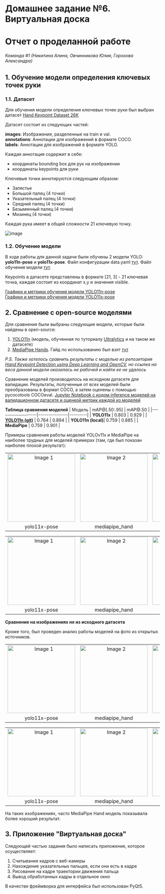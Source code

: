 # Домашнее задание №6. Виртуальная доска
# Отчет о проделанной работе
###### Команда #1 (Никитина Алина, Овчинникова Юлия, Горохова Александра)  
  
## 1. Обучение модели определения ключевых точек руки

### 1.1. Датасет

Для обучения модели определения ключевых точек руки был выбран датасет [Hand Keypoint Dataset 26K](https://www.kaggle.com/datasets/riondsilva21/hand-keypoint-dataset-26k)

Датасет состоит из следующих частей:

**images**: Изображения, разделенные на train и val.  
**annotations**: Аннотации для изображений в формате COCO.  
**labels**: Аннотации для изображений в формате YOLO.  

Каждая аннотация содержит в себе:
- координаты bounding box для рук на изображении
- координаты keypoints для руки

Ключевые точки аннотируются следующим образом:
- Запястье
- Большой палец (4 точки)
- Указательный палец (4 точки)
- Средний палец (4 точки)
- Безымянный палец (4 точки)
- Мизинец (4 точки)
  
Каждая рука имеет в общей сложности 21 ключевую точку.

![image](https://github.com/user-attachments/assets/bdea2d1f-b538-4a75-9e03-11f389b490e5)

### 1.2. Обучение модели

В ходе работы для данной задачи были обучены 2 модели YOLO: **yolo11n-pose** и **yolo11x-pose**. Файл конфигурации data.yaml [тут](). Файл обучения модели [тут]().
  
Keypoints в датасете представлены в формате [21, 3] - 21 ключевая точка, каждая состоит из координат x,y и значения visible.

[Графики и метрики обучения модели YOLO11n-pose](https://github.com/YuliaOv22/itmo_cv_adv_2025/blob/lab_6/logs_yolo11n.md)  
[Графики и метрики обучения модели YOLO11x-pose](https://github.com/YuliaOv22/itmo_cv_adv_2025/blob/lab_6/logs_yolo11x.md)  

## 2. Сравнение с open-source моделями
Для сравнения были выбраны следующие модели, которые были найдены в open-source:
1. [YOLO11n](https://github.com/chrismuntean/YOLO11n-pose-hands) (модель, обученная по туториалу [Ultralytics](https://docs.ultralytics.com/datasets/pose/hand-keypoints/#what-are-the-key-features-of-the-hand-keypoints-dataset) и на таком же датасете)
2. [MediaPipe Hands](https://mediapipe.readthedocs.io/en/latest/solutions/hands.html). Гайд по использованию был взят [тут](https://ai.google.dev/edge/mediapipe/solutions/vision/hand_landmarker)

*P.S. Также хотелось сравнить результаты с моделью из репозитория [Hand Keypoint Detection using Deep Learning and OpenCV](https://github.com/erezposner/MV_HandKeyPointDetector), но ссылка на веса данной модели оказалась не рабочей и найти ее не удалось*  

Сравнение моделей производилось на исходном датасете для валидации. Результаты, полученные от всех моделей были преобразованы в формат COCO, а затем оценены с помощью pycocotools COCOeval. [Jupyter Notebook с кодом inference моделей на валидационном датасете и оценкой метрик каждой из моделей]()

**Таблица сравнения моделей**
| Модель             | mAP@[.50:.95] | mAP@.50 |
|-------------------|---------------|---------|
| **YOLO11x**        | 0.803         | 0.929   |
| **[YOLO11n (git)](https://github.com/chrismuntean/YOLO11n-pose-hands)**  | 0.764         | 0.894   |
| **YOLO11n (local)**| 0.759         | 0.885   |
| **MediaPipe**      | 0.759         | 0.901   |

Примеры сравнения работы моделей YOLOv11x и MediaPipe на наиболее трудных для моделей примерах (там, где был показан наиболее плохой результат):

<table style="width: 100%; text-align: center;">
  <tr>
    <td>
      <img src="https://github.com/user-attachments/assets/ef58757d-2a32-4092-a148-8efec01a59d9" alt="Image 1" style="width: 220px; height: auto;">
    </td>
    <td>
      <img src="https://github.com/user-attachments/assets/83f15fe7-8ec8-4e6a-b79b-b56596a37a05" alt="Image 2" style="width: 220px; height: auto;">
    </td>
    <td>
      <img src="https://github.com/user-attachments/assets/1ced2d2d-452a-479a-b273-9f67933903b6" alt="Image 1" style="width: 220px; height: auto;">
    </td>
    <td>
      <img src="https://github.com/user-attachments/assets/050b90fa-6ad1-4e27-9c56-a1ebde85406f" alt="Image 2" style="width: 220px; height: auto;">
    </td>
  </tr>
  <tr>
    <td>yolo11x-pose</td>
    <td>mediapipe_hand</td>
    <td>yolo11x-pose</td>
    <td>mediapipe_hand</td>
  </tr>
</table>

<table style="width: 100%; text-align: center;">
  <tr>
    <td>
      <img src="https://github.com/user-attachments/assets/6bff1f88-5a7f-46aa-a5de-0ae5853fbda7" alt="Image 1" style="width: 220px; height: auto;">
    </td>
    <td>
      <img src="https://github.com/user-attachments/assets/1b7be141-57d4-4ff0-a981-5cc9269bff08" alt="Image 2" style="width: 220px; height: auto;">
    </td>
    <td>
      <img src="https://github.com/user-attachments/assets/c4ef9dcf-5302-4cc7-bf7a-6d81a935db81" alt="Image 1" style="width: 220px; height: auto;">
    </td>
    <td>
      <img src="https://github.com/user-attachments/assets/6c2815a0-546a-4d3e-8441-ccbac9ab4930" alt="Image 2" style="width: 220px; height: auto;">
    </td>
  </tr>
  <tr>
    <td>yolo11x-pose</td>
    <td>mediapipe_hand</td>
    <td>yolo11x-pose</td>
    <td>mediapipe_hand</td>
  </tr>
</table>

**Сравнение на изображениях не из исходного датасета**

Кроме того, был проведен анализ работы моделей на фото из открытых источников.

<table style="width: 100%; text-align: center;">
  <tr>
    <td>
      <img src="https://github.com/user-attachments/assets/2f1cea1d-805f-4e69-b04e-57d204801396" alt="Image 1" style="width: 220px; height: auto;">
    </td>
    <td>
      <img src="https://github.com/user-attachments/assets/f6e497cb-dbf7-44c9-bcbd-8cc0e0a2e0da" alt="Image 2" style="width: 220px; height: auto;">
    </td>
    <td>
      <img src="https://github.com/user-attachments/assets/294e9302-9417-4b39-a94d-6222492aa41a" alt="Image 1" style="width: 220px; height: auto;">
    </td>
    <td>
      <img src="https://github.com/user-attachments/assets/a48ad178-77a4-4eb6-b855-6dcc36ba26d0" alt="Image 2" style="width: 220px; height: auto;">
    </td>
  </tr>
  <tr>
    <td>yolo11x-pose</td>
    <td>mediapipe_hand</td>
    <td>yolo11x-pose</td>
    <td>mediapipe_hand</td>
  </tr>
</table>

<table style="width: 100%; text-align: center;">
  <tr>
    <td>
      <img src="https://github.com/user-attachments/assets/40745b09-283e-4755-b6bc-051d381816f4" alt="Image 1" style="width: 220px; height: auto;">
    </td>
    <td>
      <img src="https://github.com/user-attachments/assets/7f81cb50-74e0-4290-b21a-33a3e468df39" alt="Image 2" style="width: 220px; height: auto;">
    </td>
    <td>
      <img src="https://github.com/user-attachments/assets/8f4538e7-83ef-4245-a94d-12fb924f54bf" alt="Image 1" style="width: 220px; height: auto;">
    </td>
    <td>
      <img src="https://github.com/user-attachments/assets/672ebfd4-e713-4b98-b7ec-512f062c1c68" alt="Image 2" style="width: 220px; height: auto;">
    </td>
  </tr>
  <tr>
    <td>yolo11x-pose</td>
    <td>mediapipe_hand</td>
    <td>yolo11x-pose</td>
    <td>mediapipe_hand</td>
  </tr>
</table>

На таких изображениях, часто MediaPipe Hand модель показывала более хороший результат.

## 3. Приложение "Виртуальная доска"

Следующей частью задания было написать приложение, которое осуществляет:

1. Считывание кадров с веб-камеры
2. Нахождение указательных пальцев, если они есть в кадре
3. Рисование на кадре траектории движения пальца
4. Вывод обработанных кадры в отдельное окно

В качестве фреймворка для интерфейса был использован PyQt5.
